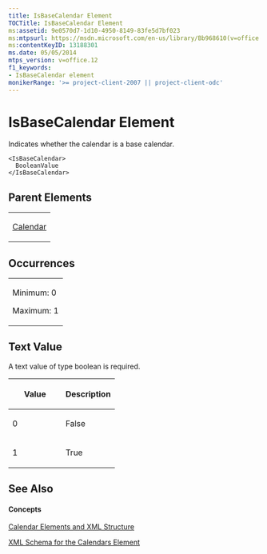 ```yaml
---
title: IsBaseCalendar Element
TOCTitle: IsBaseCalendar Element
ms:assetid: 9e0570d7-1d10-4950-8149-83fe5d7bf023
ms:mtpsurl: https://msdn.microsoft.com/en-us/library/Bb968610(v=office.12)
ms:contentKeyID: 13188301
ms.date: 05/05/2014
mtps_version: v=office.12
f1_keywords:
- IsBaseCalendar element
monikerRange: '>= project-client-2007 || project-client-odc'
---
```


# IsBaseCalendar Element




Indicates whether the calendar is a base calendar.

    <IsBaseCalendar>
      BooleanValue
    </IsBaseCalendar>

## Parent Elements

<table>
<colgroup>
<col style="width: 100%" />
</colgroup>
<tbody>
<tr class="odd">
<td><p><a href="bb968481(v=office.12).md">Calendar</a></p></td>
</tr>
</tbody>
</table>

## Occurrences

<table>
<colgroup>
<col style="width: 100%" />
</colgroup>
<tbody>
<tr class="odd">
<td><p>Minimum: 0</p>
<p>Maximum: 1</p></td>
</tr>
</tbody>
</table>

## Text Value

A text value of type boolean is required.

<table>
<colgroup>
<col style="width: 50%" />
<col style="width: 50%" />
</colgroup>
<thead>
<tr class="header">
<th><p>Value</p></th>
<th><p>Description</p></th>
</tr>
</thead>
<tbody>
<tr class="odd">
<td><p>0</p></td>
<td><p>False</p></td>
</tr>
<tr class="even">
<td><p>1</p></td>
<td><p>True</p></td>
</tr>
</tbody>
</table>

## See Also

#### Concepts

[Calendar Elements and XML Structure](bb968563\(v=office.12\).md)

[XML Schema for the Calendars Element](bb968557\(v=office.12\).md)

